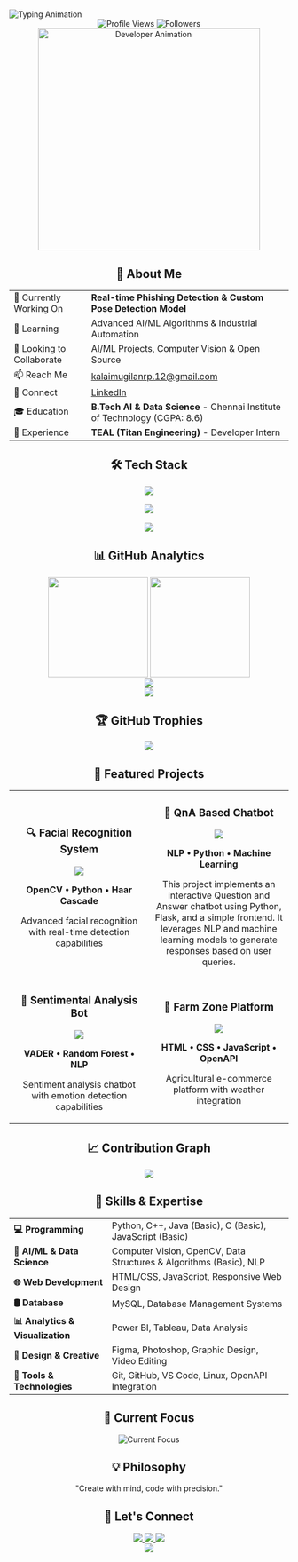 # <div align="center">
  <img src="https://readme-typing-svg.herokuapp.com?font=Fira+Code&weight=700&size=28&pause=1000&color=00D4FF&center=true&width=600&vCenter=true&lines=Hi%2C+I'm+Kalai+Mugilan;AI+Engineer+%7C+ML+Developer;Crafting+Intelligent+Solutions;Building+the+Future+with+Code" alt="Typing Animation" />
</div>

<div align="center">
  <img src="https://komarev.com/ghpvc/?username=Kalai-Mugilan-1223&label=Profile%20Views&color=00d4ff&style=for-the-badge" alt="Profile Views" />
  <img src="https://img.shields.io/github/followers/Kalai-Mugilan-1223?style=for-the-badge&color=00d4ff" alt="Followers" />
</div>

<div align="center">
  <img src="https://github.com/Kalai-Mugilan-1223/Kalai-Mugilan-1223/blob/main/assets/developer.gif" width="400" alt="Developer Animation" />
</div>

## <div align="center">🚀 About Me</div>

<div align="center">
  <table>
    <tr>
      <td>🔭 Currently Working On</td>
      <td><b>Real-time Phishing Detection & Custom Pose Detection Model</b></td>
    </tr>
    <tr>
      <td>🌱 Learning</td>
      <td>Advanced AI/ML Algorithms & Industrial Automation</td>
    </tr>
    <tr>
      <td>👯 Looking to Collaborate</td>
      <td>AI/ML Projects, Computer Vision & Open Source</td>
    </tr>
    <tr>
      <td>📫 Reach Me</td>
      <td><a href="mailto:kalaimugilanrp.12@gmail.com">kalaimugilanrp.12@gmail.com</a></td>
    </tr>
    <tr>
      <td>🤝 Connect</td>
      <td><a href="https://linkedin.com/in/kalai-mugilan-r-p">LinkedIn</a></td>
    </tr>
    <tr>
      <td>🎓 Education</td>
      <td><b>B.Tech AI & Data Science</b> - Chennai Institute of Technology (CGPA: 8.6)</td>
    </tr>
    <tr>
      <td>💼 Experience</td>
      <td><b>TEAL (Titan Engineering)</b> - Developer Intern</td>
    </tr>
  </table>
</div>

## <div align="center">🛠️ Tech Stack</div>

<div align="center">
  <img src="https://skillicons.dev/icons?i=python,cpp,java,c,opencv&perline=7" />
  <br><br>
  <img src="https://skillicons.dev/icons?i=html,css,js,figma,photoshop&perline=7" />
  <br><br>
  <img src="https://skillicons.dev/icons?i=vscode,linux,git,github&perline=5" />
</div>

## <div align="center">📊 GitHub Analytics</div>

<div align="center">
  <img height="180em" src="https://github-readme-stats.vercel.app/api?username=Kalai-Mugilan-1223&show_icons=true&theme=tokyonight&include_all_commits=true&count_private=true&hide_border=true&bg_color=0D1117&title_color=00D4FF&icon_color=00D4FF&text_color=ffffff" />
  <img height="180em" src="https://github-readme-stats.vercel.app/api/top-langs/?username=Kalai-Mugilan-1223&layout=compact&theme=tokyonight&hide_border=true&bg_color=0D1117&title_color=00D4FF&text_color=ffffff" />
</div>

<div align="center">
  <img src="https://github-readme-streak-stats.herokuapp.com/?user=Kalai-Mugilan-1223&theme=tokyonight&hide_border=true&background=0D1117&stroke=00D4FF&ring=00D4FF&fire=00D4FF&currStreakNum=ffffff&sideNums=ffffff&currStreakLabel=00D4FF&sideLabels=ffffff&dates=ffffff" />
</div>

<div align="center">
  <img src="https://github-readme-activity-graph.vercel.app/graph?username=Kalai-Mugilan-1223&bg_color=0D1117&color=00D4FF&line=00D4FF&point=ffffff&area=true&hide_border=true" />
</div>

## <div align="center">🏆 GitHub Trophies</div>

<div align="center">
  <img src="https://github-profile-trophy.vercel.app/?username=Kalai-Mugilan-1223&theme=tokyonight&no-frame=true&no-bg=true&margin-w=4&row=1" />
</div>

## <div align="center">💼 Featured Projects</div>

<div align="center">
  <table>
    <tr>
      <td width="50%">
        <h3 align="center">🔍 Facial Recognition System</h3>
        <div align="center">
          <a href="https://github.com/Kalai-Mugilan-1223/OpenCV" target="_blank">
            <img src="https://github-readme-stats.vercel.app/api/pin/?username=Kalai-Mugilan-1223&repo=OpenCV&theme=tokyonight&hide_border=true&bg_color=0D1117" />
          </a>
          <p><strong>OpenCV • Python • Haar Cascade</strong></p>
          <p>Advanced facial recognition with real-time detection capabilities</p>
        </div>
      </td>
      <td width="50%">
        <h3 align="center">🤖 QnA Based Chatbot</h3>
        <div align="center">
          <a href="https://github.com/Kalai-Mugilan-1223/QnA-chatbot-ML" target="_blank">
            <img src="https://github-readme-stats.vercel.app/api/pin/?username=Kalai-Mugilan-1223&repo=QnA-chatbot-ML&theme=tokyonight&hide_border=true&bg_color=0D1117" />
          </a>
          <p><strong>NLP • Python • Machine Learning</strong></p>
          <p>This project implements an interactive Question and Answer chatbot using Python, Flask, and a simple frontend. It leverages NLP and machine learning models to generate responses based on user queries. </p>
        </div>
      </td>
    </tr>
    <tr>
      <td width="50%">
        <h3 align="center">💬 Sentimental Analysis Bot</h3>
        <div align="center">
          <a href="https://github.com/Kalai-Mugilan-1223/Sentimental-analysis-chat-bot" target="_blank">
            <img src="https://github-readme-stats.vercel.app/api/pin/?username=Kalai-Mugilan-1223&repo=Sentimental-analysis-chat-bot&theme=tokyonight&hide_border=true&bg_color=0D1117" />
          </a>
          <p><strong>VADER • Random Forest • NLP</strong></p>
          <p>Sentiment analysis chatbot with emotion detection capabilities</p>
        </div>
      </td>
      <td width="50%">
        <h3 align="center">🌾 Farm Zone Platform</h3>
        <div align="center">
          <a href="https://github.com/Kalai-Mugilan-1223/Farm-Zone-Project" target="_blank">
            <img src="https://github-readme-stats.vercel.app/api/pin/?username=Kalai-Mugilan-1223&repo=Farm-Zone-Project&theme=tokyonight&hide_border=true&bg_color=0D1117" />
          </a>
          <p><strong>HTML • CSS • JavaScript • OpenAPI</strong></p>
          <p>Agricultural e-commerce platform with weather integration</p>
        </div>
      </td>
    </tr>
  </table>
</div>

## <div align="center">📈 Contribution Graph</div>

<div align="center">
  <img src="https://github-contributor-stats.vercel.app/api?username=Kalai-Mugilan-1223&limit=5&theme=tokyonight&combine_all_yearly_contributions=true" />
</div>

## <div align="center">🌟 Skills & Expertise</div>

<div align="center">
  <table>
    <tr>
      <td><b>💻 Programming</b></td>
      <td>Python, C++, Java (Basic), C (Basic), JavaScript (Basic)</td>
    </tr>
    <tr>
      <td><b>🧠 AI/ML & Data Science</b></td>
      <td>Computer Vision, OpenCV, Data Structures & Algorithms (Basic), NLP</td>
    </tr>
    <tr>
      <td><b>🌐 Web Development</b></td>
      <td>HTML/CSS, JavaScript, Responsive Web Design</td>
    </tr>
    <tr>
      <td><b>🛢️ Database</b></td>
      <td>MySQL, Database Management Systems</td>
    </tr>
    <tr>
      <td><b>📊 Analytics & Visualization</b></td>
      <td>Power BI, Tableau, Data Analysis</td>
    </tr>
    <tr>
      <td><b>🎨 Design & Creative</b></td>
      <td>Figma, Photoshop, Graphic Design, Video Editing</td>
    </tr>
    <tr>
      <td><b>🔧 Tools & Technologies</b></td>
      <td>Git, GitHub, VS Code, Linux, OpenAPI Integration</td>
    </tr>
  </table>
</div>

## <div align="center">🎯 Current Focus</div>

<div align="center">
  <img src="https://readme-typing-svg.herokuapp.com?font=Fira+Code&size=20&pause=3000&color=00D4FF&center=true&width=600&lines=Building+Real-time+Phishing+Detection+System;Developing+Custom+Pose+Detection+Models;Exploring+Computer+Vision+%26+Cybersecurity;Contributing+to+Open+Source+Projects" alt="Current Focus" />
</div>

## <div align="center">💡 Philosophy</div>

<div align="center">
  <p>"Create with mind, code with precision."</p>
</div>

## <div align="center">🤝 Let's Connect</div>

<div align="center">
  <a href="https://linkedin.com/in/kalai-mugilan-r-p" target="_blank">
    <img src="https://img.shields.io/badge/LinkedIn-0077B5?style=for-the-badge&logo=linkedin&logoColor=white" />
  </a>
  <a href="mailto:kalaimugilanrp.12@gmail.com" target="_blank">
    <img src="https://img.shields.io/badge/Email-D14836?style=for-the-badge&logo=gmail&logoColor=white" />
  </a>
  <a href="https://github.com/Kalai-Mugilan-1223" target="_blank">
    <img src="https://img.shields.io/badge/GitHub-100000?style=for-the-badge&logo=github&logoColor=white" />
  </a>
</div>

<div align="center">
  <img src="https://capsule-render.vercel.app/api?type=waving&color=gradient&customColorList=6,11,20&height=150&section=footer&text=Thanks%20for%20visiting!&fontSize=42&fontColor=fff&animation=twinkling" />
</div>
